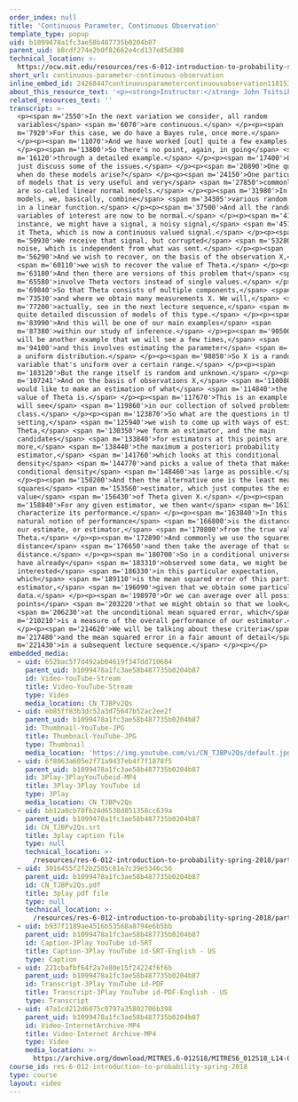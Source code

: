 ```yaml
---
order_index: null
title: 'Continuous Parameter, Continuous Observation'
template_type: popup
uid: b1099478a1fc3ae58b487735b0204b87
parent_uid: b8cdf274e2b0f82662e4cd137e85d308
technical_location: >-
  https://ocw.mit.edu/resources/res-6-012-introduction-to-probability-spring-2018/part-ii-inference-limit-theorems/continuous-parameter-continuous-observation
short_url: continuous-parameter-continuous-observation
inline_embed_id: 24268447continuousparametercontinuousobservation11815341
about_this_resource_text: '<p><strong>Instructor:</strong> John Tsitsiklis</p>'
related_resources_text: ''
transcript: >-
  <p><span m='2550'>In the next variation we consider, all random
  variables</span> <span m='6070'>are continuous.</span> </p><p><span
  m='7920'>For this case, we do have a Bayes rule, once more.</span>
  </p><p><span m='11070'>And we have worked [out] quite a few examples.</span>
  </p><p><span m='13800'>So there's no point, again, in going</span> <span
  m='16120'>through a detailed example.</span> </p><p><span m='17400'>Let us
  just discuss some of the issues.</span> </p><p><span m='20890'>One question is
  when do these models arise?</span> </p><p><span m='24150'>One particular class
  of models that is very useful and very</span> <span m='27850'>commonly used
  are so-called linear normal models.</span> </p><p><span m='31980'>In these
  models, we, basically, combine</span> <span m='34305'>various random variables
  in a linear function.</span> </p><p><span m='37500'>And all the random
  variables of interest are now to be normal.</span> </p><p><span m='41220'>For
  instance, we might have a signal, a noisy signal,</span> <span m='45140'>call
  it Theta, which is now a continuous valued signal.</span> </p><p><span
  m='50930'>We receive that signal, but corrupted</span> <span m='53280'>by some
  noise, which is independent from what was sent.</span> </p><p><span
  m='56290'>And we wish to recover, on the basis of the observation X,</span>
  <span m='60110'>we wish to recover the value of Theta.</span> </p><p><span
  m='63180'>And then there are versions of this problem that</span> <span
  m='65580'>involve Theta vectors instead of single values.</span> </p><p><span
  m='69840'>So that Theta consists of multiple components,</span> <span
  m='73530'>and where we obtain many measurements X. We will,</span> <span
  m='77200'>actually, see in the next lecture sequence,</span> <span m='79750'>a
  quite detailed discussion of models of this type.</span> </p><p><span
  m='83990'>And this will be one of our main examples</span> <span
  m='87380'>within our study of inference.</span> </p><p><span m='90500'>There
  will be another example that we will see a few times,</span> <span
  m='94100'>and this involves estimating the parameter</span> <span m='96430'>of
  a uniform distribution.</span> </p><p><span m='98850'>So X is a random
  variable that's uniform over a certain range.</span> </p><p><span
  m='103120'>But the range itself is random and unknown.</span> </p><p><span
  m='107241'>And on the basis of observations X,</span> <span m='110080'>we
  would like to make an estimation of what</span> <span m='114840'>the true
  value of Theta is.</span> </p><p><span m='117670'>This is an example that you
  will see</span> <span m='119860'>in our collection of solved problems for this
  class.</span> </p><p><span m='123870'>So what are the questions in this
  setting,</span> <span m='125940'>we wish to come up with ways of estimating
  Theta,</span> <span m='130350'>we form an estimator, and the main
  candidates</span> <span m='133840'>for estimators at this points are, once
  more,</span> <span m='138440'>the maximum a posteriori probability
  estimator,</span> <span m='141760'>which looks at this conditional
  density</span> <span m='144770'>and picks a value of theta that makes this
  conditional density</span> <span m='148460'>as large as possible.</span>
  </p><p><span m='150200'>And then the alternative one is the least mean
  squares</span> <span m='153560'>estimator, which just computes the expected
  value</span> <span m='156430'>of Theta given X.</span> </p><p><span
  m='158840'>For any given estimator, we then want</span> <span m='161300'>to
  characterize its performance.</span> </p><p><span m='163840'>In this case, a
  natural notion of performance</span> <span m='166800'>is the distance between
  our estimate, or estimator,</span> <span m='170800'>from the true value of
  Theta.</span> </p><p><span m='172890'>And commonly we use the squared
  distance</span> <span m='176650'>and then take the average of that squared
  distance.</span> </p><p><span m='180700'>So in a conditional universe where we
  have already</span> <span m='183310'>observed some data, we might be
  interested</span> <span m='186330'>in this particular expectation,
  which</span> <span m='189110'>is the mean squared error of this particular
  estimator,</span> <span m='196090'>given that we obtain some particular
  data.</span> </p><p><span m='198970'>Or we can average over all possible data
  points</span> <span m='203220'>that we might obtain so that we look</span>
  <span m='206230'>at the unconditional mean squared error, which</span> <span
  m='210210'>is a measure of the overall performance of our estimator.</span>
  </p><p><span m='214620'>We will be talking about these criteria</span> <span
  m='217480'>and the mean squared error in a fair amount of detail</span> <span
  m='221430'>in a subsequent lecture sequence.</span> </p><p></p>
embedded_media:
  - uid: 652bac5f7d492ab04619f347dd710684
    parent_uid: b1099478a1fc3ae58b487735b0204b87
    id: Video-YouTube-Stream
    title: Video-YouTube-Stream
    type: Video
    media_location: CN_TJBPv2Qs
  - uid: eb85ff83b3dc52a3d75647b52ac2ee2f
    parent_uid: b1099478a1fc3ae58b487735b0204b87
    id: Thumbnail-YouTube-JPG
    title: Thumbnail-YouTube-JPG
    type: Thumbnail
    media_location: 'https://img.youtube.com/vi/CN_TJBPv2Qs/default.jpg'
  - uid: 6f8063a605e2f71a9437eb4f7f1878f5
    parent_uid: b1099478a1fc3ae58b487735b0204b87
    id: 3Play-3PlayYouTubeid-MP4
    title: 3Play-3Play YouTube id
    type: 3Play
    media_location: CN_TJBPv2Qs
  - uid: bb12a0cb78fb24d6538d851358cc639a
    parent_uid: b1099478a1fc3ae58b487735b0204b87
    id: CN_TJBPv2Qs.srt
    title: 3play caption file
    type: null
    technical_location: >-
      /resources/res-6-012-introduction-to-probability-spring-2018/part-ii-inference-limit-theorems/continuous-parameter-continuous-observation/CN_TJBPv2Qs.srt
  - uid: 3016455f2f2b2585c61e7c39e5346c56
    parent_uid: b1099478a1fc3ae58b487735b0204b87
    id: CN_TJBPv2Qs.pdf
    title: 3play pdf file
    type: null
    technical_location: >-
      /resources/res-6-012-introduction-to-probability-spring-2018/part-ii-inference-limit-theorems/continuous-parameter-continuous-observation/CN_TJBPv2Qs.pdf
  - uid: b937f1189ae4516b53568a8794e6b5bb
    parent_uid: b1099478a1fc3ae58b487735b0204b87
    id: Caption-3Play YouTube id-SRT
    title: Caption-3Play YouTube id-SRT-English - US
    type: Caption
  - uid: 221cbafbf64f2a7e80e15f24224f6f6b
    parent_uid: b1099478a1fc3ae58b487735b0204b87
    id: Transcript-3Play YouTube id-PDF
    title: Transcript-3Play YouTube id-PDF-English - US
    type: Transcript
  - uid: 47a1cd212d6075c0797a35802706b398
    parent_uid: b1099478a1fc3ae58b487735b0204b87
    id: Video-InternetArchive-MP4
    title: Video-Internet Archive-MP4
    type: Video
    media_location: >-
      https://archive.org/download/MITRES.6-012S18/MITRES6_012S18_L14-07_300k.mp4
course_id: res-6-012-introduction-to-probability-spring-2018
type: course
layout: video
---
```

